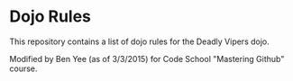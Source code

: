 Dojo Rules
==========

This repository contains a list of dojo rules for the Deadly Vipers dojo. 

Modified by Ben Yee (as of 3/3/2015) for Code School "Mastering Github" course.

